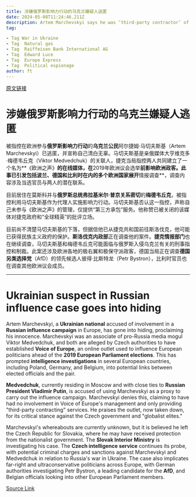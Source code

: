 ```yaml
---
title: 涉嫌俄罗斯影响力行动的乌克兰嫌疑人逃匿
date: 2024-05-08T11:24:46.211Z
description: Artem Marchevskyi says he was ‘third-party contractor’ of media outlet Voice of Europe
tag: 

- Tag War in Ukraine
- Tag  Natural gas
- Tag  Raiffeisen Bank International AG
- Tag  Edward Luce
- Tag  Europe Express
- Tag  Political espionage
author: ft
---
```


[原文链接](https://ft.com/content/6597fe6b-1c13-4d99-99a6-ab41d1a786c1)

# **涉嫌俄罗斯影响力行动的乌克兰嫌疑人逃匿**

被指控在欧洲参与**俄罗斯影响力行动**的**乌克兰公民**阿尔捷姆·马切夫斯基（Artem Marchevskyi）已逃匿，并宣称自己清白无辜。马切夫斯基是亲俄媒体大亨维克多·梅德韦丘克（Viktor Medvedchuk）的关联人，捷克当局指控两人共同建立了一个名为**《欧洲之声》**的在线媒体，在**2019年欧洲议会选举**前影响欧洲政客。此事已引发包括波兰、德国和比利时在内的多个欧洲国家展开**情报调查**，调查内容涉及当选官员与两人的潜在联系。

目前居住在莫斯科并与**俄罗斯总统弗拉基米尔·普京关系密切**的**梅德韦丘克**，被指控利用马切夫斯基作为代理人实施影响力行动。马切夫斯基否认这一指控，声称自己未参与《欧洲之声》的管理，仅提供“第三方承包”服务。他称赞已被关闭的该媒体对捷克政府和“全球精英”的批评立场。

目前尚不清楚马切夫斯基的下落，但据信他已从捷克共和国前往斯洛伐克，他可能已获得民族主义政府的保护。**斯洛伐克内政部**正在调查他的案件。**捷克情报部门**也在继续调查，马切夫斯基和梅德韦丘克可能面临与俄罗斯入侵乌克兰有关的刑事指控和制裁。此案还涉及欧洲各地的极右翼和极保守派政客，德国当局正在调查**德国另类选择党**（AfD）的领先候选人彼得·比斯特龙（Petr Bystron），比利时官员也在调查其他欧洲议会成员。

---

# Ukrainian suspect in Russian influence case goes into hiding

Artem Marchevskyi, a **Ukrainian national** accused of involvement in a **Russian influence campaign** in Europe, has gone into hiding, proclaiming his innocence. Marchevskyi was an associate of pro-Russia media mogul Viktor Medvedchuk, and both are alleged by Czech authorities to have established **Voice of Europe**, an online outlet used to influence European politicians ahead of the **2019 European Parliament elections**. This has prompted **intelligence investigations** in several European countries, including Poland, Germany, and Belgium, into potential links between elected officials and the pair. 

**Medvedchuk**, currently residing in Moscow and with close ties to **Russian President Vladimir Putin**, is accused of using Marchevskyi as a proxy to carry out the influence campaign. Marchevskyi denies this, claiming to have had no involvement in Voice of Europe's management and only providing "third-party contracting" services. He praises the outlet, now taken down, for its critical stance against the Czech government and "globalist elites." 

Marchevskyi's whereabouts are currently unknown, but it is believed he left the Czech Republic for Slovakia, where he may have received protection from the nationalist government. The **Slovak Interior Ministry** is investigating his case. The **Czech intelligence service** continues its probe, with potential criminal charges and sanctions against Marchevskyi and Medvedchuk in relation to Russia's war in Ukraine. The case also implicates far-right and ultraconservative politicians across Europe, with German authorities investigating Petr Bystron, a leading candidate for the **AfD**, and Belgian officials looking into other European Parliament members.

[Source Link](https://ft.com/content/6597fe6b-1c13-4d99-99a6-ab41d1a786c1)

